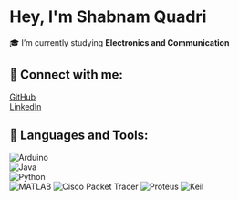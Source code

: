#  Hey, I'm Shabnam Quadri  

🎓 I’m currently studying **Electronics and Communication**

## 🔗 Connect with me:
 [GitHub](https://github.com/ShabnamQuadri)  
[LinkedIn](https://www.linkedin.com/in/shabnam-quadri-5830a22a9)

## 🔌 Languages and Tools:
 ![Arduino](https://img.shields.io/badge/-Arduino-00979D?style=flat&logo=arduino&logoColor=white)  
 ![Java](https://img.shields.io/badge/-Java-007396?style=flat&logo=java&logoColor=white)  
 ![Python](https://img.shields.io/badge/-Python-3776AB?style=flat&logo=python&logoColor=white)  
![MATLAB](https://img.shields.io/badge/-MATLAB-orange?style=flat)
![Cisco Packet Tracer](https://img.shields.io/badge/-Cisco%20Packet%20Tracer-1BA0D7?style=flat&logo=cisco&logoColor=white)
![Proteus](https://img.shields.io/badge/-Proteus-2D5DA1?style=flat&logo=visualstudio&logoColor=white)
![Keil](https://img.shields.io/badge/-Keil%20uVision-007ACC?style=flat&logo=c&logoColor=white)




<!-- Optional GitHub Stats -->
<!--
## 📈 GitHub Stats:
![Shabnam's GitHub stats](https://github-readme-stats.vercel.app/api?username=ShabnamQuadri&show_icons=true&theme=radical)
-->
